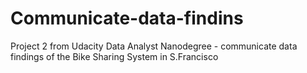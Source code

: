 # Communicate-data-findins
Project 2 from Udacity Data Analyst Nanodegree - communicate data findings of the Bike Sharing System in S.Francisco 
